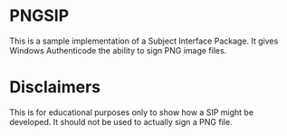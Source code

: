 PNGSIP
=======

This is a sample implementation of a Subject Interface Package. It gives Windows
Authenticode the ability to sign PNG image files.

# Disclaimers

This is for educational purposes only to show how a SIP might be developed. It should
not be used to actually sign a PNG file.